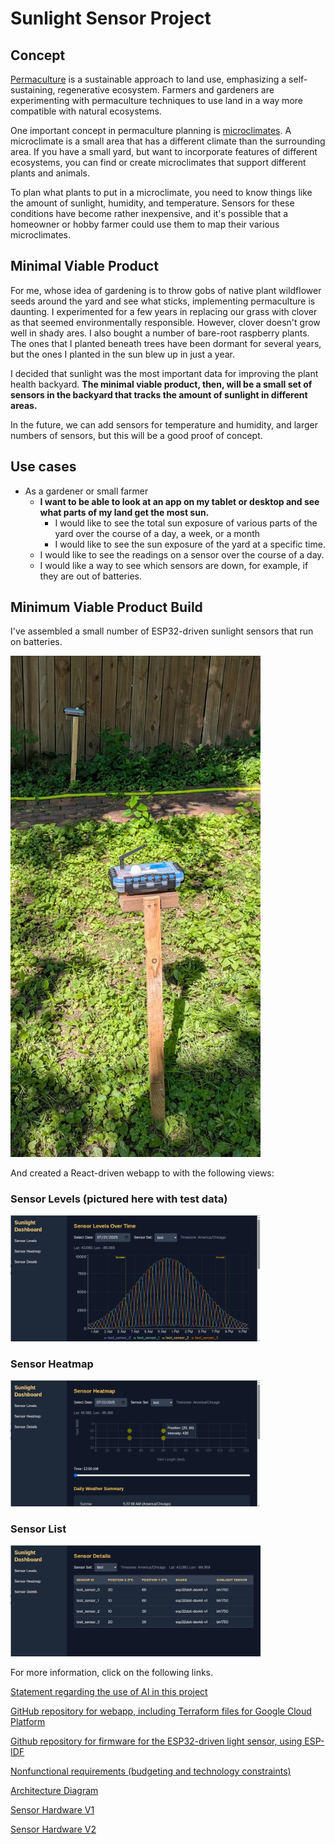 # Sunlight Sensor Project

## Concept

[Permaculture](https://en.wikipedia.org/wiki/Permaculture) is a sustainable approach to land use, emphasizing a self-sustaining, regenerative ecosystem.  Farmers and gardeners are experimenting with permaculture techniques to use land in a way more compatible with natural ecosystems.

One important concept in permaculture planning is [microclimates](https://en.wikipedia.org/wiki/Microclimate).  A microclimate is a small area that has a different climate than the surrounding area. If you have a small yard, but want to incorporate features of different ecosystems, you can find or create microclimates that support different plants and animals.  

To plan what plants to put in a microclimate, you need to know things like the amount of sunlight, humidity, and temperature. Sensors for these conditions have become rather inexpensive, and it's possible that a homeowner or hobby farmer could use them to map their various microclimates.

## Minimal Viable Product

For me, whose idea of gardening is to throw gobs of native plant wildflower seeds around the yard and see what sticks, implementing permaculture is daunting.  I experimented for a few years in replacing our grass with clover as that seemed environmentally responsible. However, clover doesn't grow well in shady ares.  I also bought a number of bare-root raspberry plants.  The ones that I planted beneath trees have been dormant for several years, but the ones I planted in the sun blew up in just a year.  

I decided that sunlight was the most important data for improving the plant health backyard.  **The minimal viable product, then, will be a small set of sensors in the backyard that tracks the amount of sunlight in different areas.**

In the future, we can add sensors for temperature and humidity, and larger numbers of sensors, but this will be a good proof of concept.

## Use cases

- As a gardener or small farmer 
  - **I want to be able to look at an app on my tablet or desktop and see what parts of my land get the most sun.**
    - I would like to see the total sun exposure of various parts of the yard over the course of a day, a week, or a month
    - I would like to see the sun exposure of the yard at a specific time.
  - I would like to see the readings on a sensor over the course of a day.
  - I would like a way to see which sensors are down, for example, if they are out of batteries.

## Minimum Viable Product Build

I've assembled a small number of ESP32-driven sunlight sensors that run on batteries.

<img src="images/sensor_2_proto.jpg" width="400" />

And created a React-driven webapp to with the following views:

### Sensor Levels (pictured here with test data)
<img src="images/screenshot_sensor_levels_screen.png" width="400" />

### Sensor Heatmap
<img src="images/screenshot_heatmap.png" width="400" />

### Sensor List
<img src="images/screenshot_sensor_list.png" width="400" />

For more information, click on the following links.

[Statement regarding the use of AI in this project
](Statement_Regarding_Use_of_AI.md)

[GitHub repository for webapp, including Terraform files for Google Cloud Platform
](https://github.com/kden/sunlight_sensor_gcp)

[Github repository for firmware for the ESP32-driven light sensor, using ESP-IDF
](https://github.com/kden/esp32_sunlight_sensor)

[Nonfunctional requirements (budgeting and technology constraints)
](Nonfunctional_Requirements_and_Constraints.md)

[Architecture Diagram](Architecture.md)

[Sensor Hardware V1](Sensor_Hardware_v1.md)

[Sensor Hardware V2
](Sensor_Hardware_v2.md)